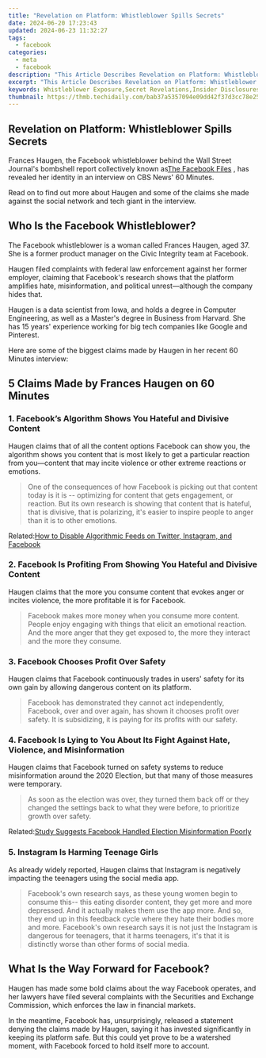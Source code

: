 ```yaml
---
title: "Revelation on Platform: Whistleblower Spills Secrets"
date: 2024-06-20 17:23:43
updated: 2024-06-23 11:32:27
tags:
  - facebook
categories:
  - meta
  - facebook
description: "This Article Describes Revelation on Platform: Whistleblower Spills Secrets"
excerpt: "This Article Describes Revelation on Platform: Whistleblower Spills Secrets"
keywords: Whistleblower Exposure,Secret Revelations,Insider Disclosures,Platform Leaks Info,Confidential Data Spill,Secrets Unveiled,Truth Broadcasting
thumbnail: https://thmb.techidaily.com/bab37a5357094e09dd42f37d3cc78e25fe907bbcf4a7b3121bebc119dc83e730.jpg
---
```


## Revelation on Platform: Whistleblower Spills Secrets

 Frances Haugen, the Facebook whistleblower behind the Wall Street Journal's bombshell report collectively known as[The Facebook Files](https://www.wsj.com/articles/the-facebook-files-11631713039) , has revealed her identity in an interview on CBS News' 60 Minutes.

 Read on to find out more about Haugen and some of the claims she made against the social network and tech giant in the interview.

## Who Is the Facebook Whistleblower?

 The Facebook whistleblower is a woman called Frances Haugen, aged 37\. She is a former product manager on the Civic Integrity team at Facebook.

 Haugen filed complaints with federal law enforcement against her former employer, claiming that Facebook's research shows that the platform amplifies hate, misinformation, and political unrest—although the company hides that.

 Haugen is a data scientist from Iowa, and holds a degree in Computer Engineering, as well as a Master's degree in Business from Harvard. She has 15 years' experience working for big tech companies like Google and Pinterest.

 Here are some of the biggest claims made by Haugen in her recent 60 Minutes interview:

## 5 Claims Made by Frances Haugen on 60 Minutes

### 1\. Facebook’s Algorithm Shows You Hateful and Divisive Content

 Haugen claims that of all the content options Facebook can show you, the algorithm shows you content that is most likely to get a particular reaction from you—content that may incite violence or other extreme reactions or emotions.

> One of the consequences of how Facebook is picking out that content today is it is -- optimizing for content that gets engagement, or reaction. But its own research is showing that content that is hateful, that is divisive, that is polarizing, it's easier to inspire people to anger than it is to other emotions.

 Related:[How to Disable Algorithmic Feeds on Twitter, Instagram, and Facebook](https://www.makeuseof.com/tag/how-and-why-to-disable-algorithmic-feeds-on-twitter-instagram-and-facebook/)

### 2\. Facebook Is Profiting From Showing You Hateful and Divisive Content

 Haugen claims that the more you consume content that evokes anger or incites violence, the more profitable it is for Facebook.

> Facebook makes more money when you consume more content. People enjoy engaging with things that elicit an emotional reaction. And the more anger that they get exposed to, the more they interact and the more they consume.

### 3\. Facebook Chooses Profit Over Safety

 Haugen claims that Facebook continuously trades in users' safety for its own gain by allowing dangerous content on its platform.

> Facebook has demonstrated they cannot act independently, Facebook, over and over again, has shown it chooses profit over safety. It is subsidizing, it is paying for its profits with our safety.

### 4\. Facebook Is Lying to You About Its Fight Against Hate, Violence, and Misinformation

 Haugen claims that Facebook turned on safety systems to reduce misinformation around the 2020 Election, but that many of those measures were temporary.

> As soon as the election was over, they turned them back off or they changed the settings back to what they were before, to prioritize growth over safety.

 Related:[Study Suggests Facebook Handled Election Misinformation Poorly](https://www.makeuseof.com/study-facebook-election-misinformation/)

### 5\. Instagram Is Harming Teenage Girls

 As already widely reported, Haugen claims that Instagram is negatively impacting the teenagers using the social media app.

> Facebook's own research says, as these young women begin to consume this-- this eating disorder content, they get more and more depressed. And it actually makes them use the app more. And so, they end up in this feedback cycle where they hate their bodies more and more. Facebook's own research says it is not just the Instagram is dangerous for teenagers, that it harms teenagers, it's that it is distinctly worse than other forms of social media.

## What Is the Way Forward for Facebook?

 Haugen has made some bold claims about the way Facebook operates, and her lawyers have filed several complaints with the Securities and Exchange Commission, which enforces the law in financial markets.

 In the meantime, Facebook has, unsurprisingly, released a statement denying the claims made by Haugen, saying it has invested significantly in keeping its platform safe. But this could yet prove to be a watershed moment, with Facebook forced to hold itself more to account.


<ins class="adsbygoogle"
     style="display:block"
     data-ad-format="autorelaxed"
     data-ad-client="ca-pub-7571918770474297"
     data-ad-slot="1223367746"></ins>



<ins class="adsbygoogle"
     style="display:block"
     data-ad-client="ca-pub-7571918770474297"
     data-ad-slot="8358498916"
     data-ad-format="auto"
     data-full-width-responsive="true"></ins>
